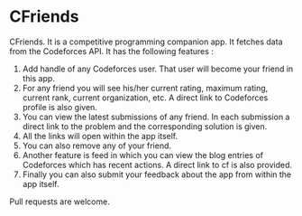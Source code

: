 # CFriends

CFriends. It is a competitive programming companion app. It fetches data from the Codeforces API. It has the following features :

1) Add handle of any Codeforces user. That user will become your friend in this app.
2) For any friend you will see his/her current rating, maximum rating, current rank, current organization, etc.
   A direct link to Codeforces profile is also given.
3) You can view the latest submissions of any friend.
   In each submission a direct link to the problem and the corresponding solution is given.
4) All the links will open within the app itself.
5) You can also remove any of your friend.
6) Another feature is feed in which you can view the blog entries of Codeforces which has recent actions. A direct link to cf    is also provided.
7) Finally you can also submit your feedback about the app from within the app itself.

Pull requests are welcome.
